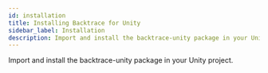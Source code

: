 ```yaml
---
id: installation
title: Installing Backtrace for Unity
sidebar_label: Installation
description: Import and install the backtrace-unity package in your Unity project.
---
```

Import and install the backtrace-unity package in your Unity project.
